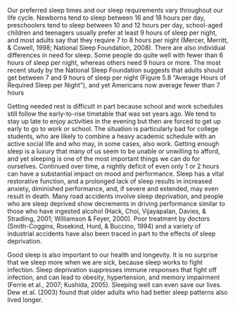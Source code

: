 Our preferred sleep times and our sleep requirements vary throughout our life cycle. Newborns tend to
sleep between 16 and 18 hours per day, preschoolers tend to sleep between 10 and 12 hours per day,
school-aged children and teenagers usually prefer at least 9 hours of sleep per night, and most adults say
that they require 7 to 8 hours per night (Mercer, Merritt, & Cowell, 1998; National Sleep Foundation,
2008). There are also individual differences in need for sleep. Some people do quite well with fewer than
6 hours of sleep per night, whereas others need 9 hours or more. The most recent study by the National
Sleep Foundation suggests that adults should get between 7 and 9 hours of sleep per night (Figure 5.8
“Average Hours of Required Sleep per Night”), and yet Americans now average fewer than 7 hours

Getting needed rest is difficult in part because school and work schedules still follow the early-to-rise
timetable that was set years ago. We tend to stay up late to enjoy activities in the evening but then are
forced to get up early to go to work or school. The situation is particularly bad for college students, who
are likely to combine a heavy academic schedule with an active social life and who may, in some cases,
also work. Getting enough sleep is a luxury that many of us seem to be unable or unwilling to afford, and
yet sleeping is one of the most important things we can do for ourselves. Continued over time, a nightly
deficit of even only 1 or 2 hours can have a substantial impact on mood and performance.
Sleep has a vital restorative function, and a prolonged lack of sleep results in increased anxiety,
diminished performance, and, if severe and extended, may even result in death. Many road accidents
involve sleep deprivation, and people who are sleep deprived show decrements in driving performance
similar to those who have ingested alcohol (Hack, Choi, Vijayapalan, Davies, & Stradling, 2001;
Williamson & Feyer, 2000). Poor treatment by doctors (Smith-Coggins, Rosekind, Hurd, & Buccino,
1994) and a variety of industrial accidents have also been traced in part to the effects of sleep
deprivation.

Good sleep is also important to our health and longevity. It is no surprise that we sleep more when we
are sick, because sleep works to fight infection. Sleep deprivation suppresses immune responses that
fight off infection, and can lead to obesity, hypertension, and memory impairment (Ferrie et al., 2007;
Kushida, 2005). Sleeping well can even save our lives. Dew et al. (2003) found that older adults who
had better sleep patterns also lived longer.
